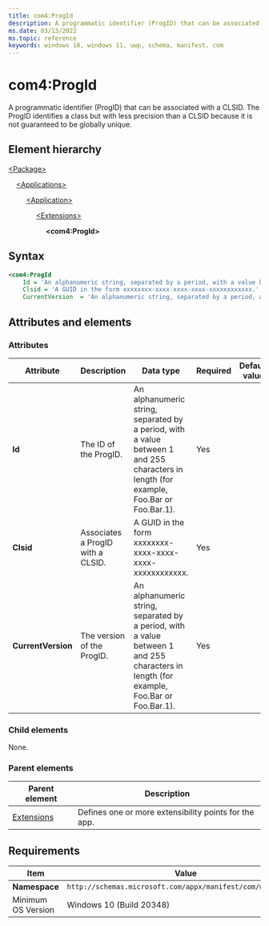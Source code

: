 ```yaml
---
title: com4:ProgId
description: A programmatic identifier (ProgID) that can be associated with a CLSID (com4:ProgId).
ms.date: 03/13/2022
ms.topic: reference
keywords: windows 10, windows 11, uwp, schema, manifest, com
---
```


# com4:ProgId

A programmatic identifier (ProgID) that can be associated with a CLSID. The ProgID identifies a class but with less precision than a CLSID because it is not guaranteed to be globally unique.

## Element hierarchy

[\<Package\>](element-package.md)

&nbsp;&nbsp;&nbsp;&nbsp;[\<Applications\>](element-applications.md)

&nbsp;&nbsp;&nbsp;&nbsp; &nbsp;&nbsp;&nbsp;&nbsp;[\<Application\>](element-application.md)

&nbsp;&nbsp;&nbsp;&nbsp; &nbsp;&nbsp;&nbsp;&nbsp; &nbsp;&nbsp;&nbsp;&nbsp;[\<Extensions\>](element-1-extensions.md)

&nbsp;&nbsp;&nbsp;&nbsp; &nbsp;&nbsp;&nbsp;&nbsp; &nbsp;&nbsp;&nbsp;&nbsp; &nbsp;&nbsp;&nbsp;&nbsp;**\<com4:ProgId\>**

## Syntax

```xml
<com4:ProgId
    Id = 'An alphanumeric string, separated by a period, with a value between 1 and 255 characters in length (for example, Foo.Bar or Foo.Bar.1).'
    Clsid = 'A GUID in the form xxxxxxxx-xxxx-xxxx-xxxx-xxxxxxxxxxxx.'
    CurrentVersion  = 'An alphanumeric string, separated by a period, with a value between 1 and 255 characters in length (for example, Foo.Bar or Foo.Bar.1).' />
```

## Attributes and elements

### Attributes

| Attribute | Description | Data type | Required | Default value |
|-|-|-|-|-|
| **Id** | The ID of the ProgID. | An alphanumeric string, separated by a period, with a value between 1 and 255 characters in length (for example, Foo.Bar or Foo.Bar.1). | Yes |  |
| **Clsid** | Associates a ProgID with a CLSID. | A GUID in the form xxxxxxxx-xxxx-xxxx-xxxx-xxxxxxxxxxxx. | Yes |  |
| **CurrentVersion**  | The version of the ProgID. | An alphanumeric string, separated by a period, with a value between 1 and 255 characters in length (for example, Foo.Bar or Foo.Bar.1). | Yes |  |

### Child elements

None.

### Parent elements

| Parent element | Description |
|-|-|
| [Extensions](element-1-extensions.md) | Defines one or more extensibility points for the app. |

## Requirements

| Item | Value |
|--|--|
| **Namespace** | `http://schemas.microsoft.com/appx/manifest/com/windows10/4` |
| Minimum OS Version | Windows 10 (Build 20348) |
